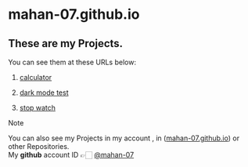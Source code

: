 # mahan-07.github.io
## These are my Projects.

You can see them at these URLs below:

1. [calculator](https://mahan-07.github.io/myprojects/calculator/)

1. [dark mode test](https://mahan-07.github.io/myprojects/dark_mode_test/)

1. [stop watch](https://mahan-07.github.io/myprojects/stop_watch/)

> [!NOTE]
>You can also see my Projects in my account , in ([mahan-07.github.io](https://github.com/mahan-07/mahan-07.github.io)) or other Repositories.  
>My **github** account ID 👉🏻 [@mahan-07](https://github.com/mahan-07)
